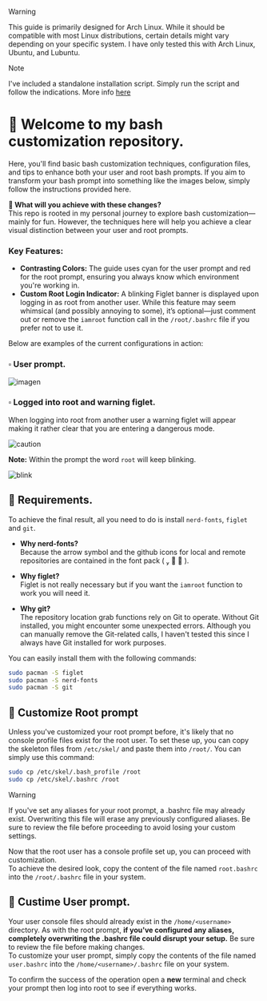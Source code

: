 >[!warning] 
>This guide is primarily designed for Arch Linux. While it should be compatible with most Linux distributions, certain details might vary depending on your specific system. I have only tested this with Arch Linux, Ubuntu, and Lubuntu.

>[!Note]
> I've included a standalone installation script. Simply run the script and follow the indications. More info [here](https://github.com/JasonDGian/customize-bash/blob/main/installation-script.md)

# 📌 Welcome to my bash customization repository.
Here, you'll find basic bash customization techniques, configuration files, and tips to enhance both your user and root bash prompts.
If you aim to transform your bash prompt into something like the images below, simply follow the instructions provided here.

**📍 What will you achieve with these changes?**   
This repo is rooted in my personal journey to explore bash customization—mainly for fun. However, the techniques here will help you achieve a clear visual distinction between your user and root prompts.

### Key Features:

- **Contrasting Colors:** The guide uses cyan for the user prompt and red for the root prompt, ensuring you always know which environment you're working in.
- **Custom Root Login Indicator:** A blinking Figlet banner is displayed upon logging in as root from another user. While this feature may seem whimsical (and possibly annoying to some), it’s optional—just comment out or remove the `iamroot` function call in the `/root/.bashrc` file if you prefer not to use it.

Below are examples of the current configurations in action:
### ▫️ User prompt.
![imagen](https://github.com/user-attachments/assets/ae08ad23-f8aa-4963-823f-804a617fe5c3)

### ▫️ Logged into root and warning figlet.
When logging into root from another user a warning figlet will appear making it rather clear that you are entering a dangerous mode. 
   
![caution](https://github.com/user-attachments/assets/320ad574-7dba-456b-8123-4135b8030b14)

**Note:** Within the prompt the word `root` will keep blinking. 

![blink](https://github.com/user-attachments/assets/e24a3d2c-5a81-4227-ada2-2b48e0b770f1)


## 🔹 Requirements.
To achieve the final result, all you need to do is install `nerd-fonts`, `figlet` and `git`.
- **Why nerd-fonts?**   
Because the arrow symbol and the github icons for local and remote repositories are contained in the font pack (       ).

- **Why figlet?**    
Figlet is not really necessary but if you want the `iamroot` function to work you will need it.
      
- **Why git?**   
The repository location grab functions rely on Git to operate. Without Git installed, you might encounter some unexpected errors. Although you can manually remove the Git-related calls, I haven't tested this since I always have Git installed for work purposes.

You can easily install them with the following commands:
```bash
sudo pacman -S figlet
sudo pacman -S nerd-fonts
sudo pacman -S git
```

## 🔹 Customize Root prompt
Unless you've customized your root prompt before, it's likely that no console profile files exist for the root user. To set these up, you can copy the skeleton files from `/etc/skel/` and paste them into `/root/`.
You can simply use this command:
```bash
sudo cp /etc/skel/.bash_profile /root
sudo cp /etc/skel/.bashrc /root
```
>[!warning]
>If you've set any aliases for your root prompt, a .bashrc file may already exist. Overwriting this file will erase any previously configured aliases. Be sure to review the file before proceeding to avoid losing your custom settings.

Now that the root user has a console profile set up, you can proceed with customization.   
To achieve the desired look, copy the content of the file named `root.bashrc` into the `/root/.bashrc` file in your system.

## 🔹 Custime User prompt.
Your user console files should already exist in the `/home/<username>` directory. As with the root prompt, **if you've configured any aliases, completely overwriting the .bashrc file could disrupt your setup.** Be sure to review the file before making changes.   
To customize your user prompt, simply copy the contents of the file named `user.bashrc` into the `/home/<username>/.bashrc` file on your system.   

To confirm the success of the operation open a **new** terminal and check your prompt then log into root to see if everything works. 


